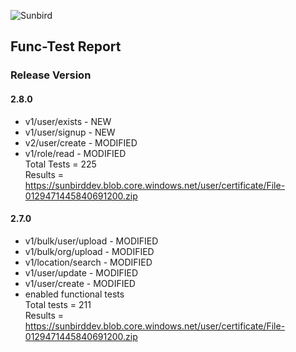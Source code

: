 ![Sunbird](https://lh3.googleusercontent.com/BSgZ9CMWOo8KJXq12W5J8ztNLfAo9JhIXAWzj1tNGnmcr-kgbcWVrn_BjvJ1AFxRDe8h0Ql2PzLHaL4WyZGgu-FaoYzgYLDenc-DyXm1g_XKhrxlAZNXUiW7_Kl7TukHB1AckhCC)
## Func-Test Report
### Release Version
#### 2.8.0

- v1/user/exists - NEW
- v1/user/signup - NEW
- v2/user/create - MODIFIED
- v1/role/read - MODIFIED\
  Total Tests = 225\
  Results = https://sunbirddev.blob.core.windows.net/user/certificate/File-0129471445840691200.zip

#### 2.7.0

- v1/bulk/user/upload  - MODIFIED
- v1/bulk/org/upload  - MODIFIED
- v1/location/search - MODIFIED
- v1/user/update - MODIFIED
- v1/user/create - MODIFIED
- enabled functional tests\
  Total tests = 211\
  Results = https://sunbirddev.blob.core.windows.net/user/certificate/File-0129471445840691200.zip
